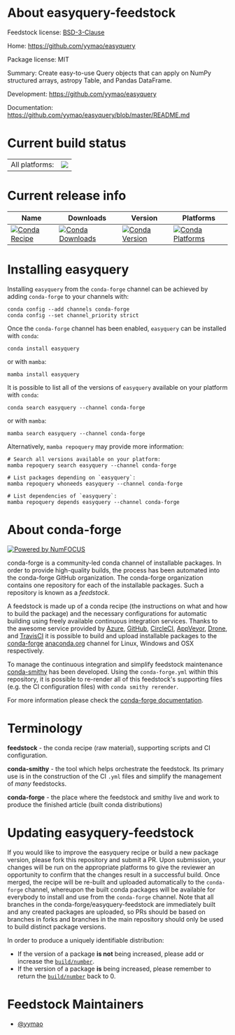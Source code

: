 About easyquery-feedstock
=========================

Feedstock license: [BSD-3-Clause](https://github.com/conda-forge/easyquery-feedstock/blob/main/LICENSE.txt)

Home: https://github.com/yymao/easyquery

Package license: MIT

Summary: Create easy-to-use Query objects that can apply on NumPy structured arrays, astropy Table, and Pandas DataFrame.

Development: https://github.com/yymao/easyquery

Documentation: https://github.com/yymao/easyquery/blob/master/README.md

Current build status
====================


<table><tr><td>All platforms:</td>
    <td>
      <a href="https://dev.azure.com/conda-forge/feedstock-builds/_build/latest?definitionId=11251&branchName=main">
        <img src="https://dev.azure.com/conda-forge/feedstock-builds/_apis/build/status/easyquery-feedstock?branchName=main">
      </a>
    </td>
  </tr>
</table>

Current release info
====================

| Name | Downloads | Version | Platforms |
| --- | --- | --- | --- |
| [![Conda Recipe](https://img.shields.io/badge/recipe-easyquery-green.svg)](https://anaconda.org/conda-forge/easyquery) | [![Conda Downloads](https://img.shields.io/conda/dn/conda-forge/easyquery.svg)](https://anaconda.org/conda-forge/easyquery) | [![Conda Version](https://img.shields.io/conda/vn/conda-forge/easyquery.svg)](https://anaconda.org/conda-forge/easyquery) | [![Conda Platforms](https://img.shields.io/conda/pn/conda-forge/easyquery.svg)](https://anaconda.org/conda-forge/easyquery) |

Installing easyquery
====================

Installing `easyquery` from the `conda-forge` channel can be achieved by adding `conda-forge` to your channels with:

```
conda config --add channels conda-forge
conda config --set channel_priority strict
```

Once the `conda-forge` channel has been enabled, `easyquery` can be installed with `conda`:

```
conda install easyquery
```

or with `mamba`:

```
mamba install easyquery
```

It is possible to list all of the versions of `easyquery` available on your platform with `conda`:

```
conda search easyquery --channel conda-forge
```

or with `mamba`:

```
mamba search easyquery --channel conda-forge
```

Alternatively, `mamba repoquery` may provide more information:

```
# Search all versions available on your platform:
mamba repoquery search easyquery --channel conda-forge

# List packages depending on `easyquery`:
mamba repoquery whoneeds easyquery --channel conda-forge

# List dependencies of `easyquery`:
mamba repoquery depends easyquery --channel conda-forge
```


About conda-forge
=================

[![Powered by
NumFOCUS](https://img.shields.io/badge/powered%20by-NumFOCUS-orange.svg?style=flat&colorA=E1523D&colorB=007D8A)](https://numfocus.org)

conda-forge is a community-led conda channel of installable packages.
In order to provide high-quality builds, the process has been automated into the
conda-forge GitHub organization. The conda-forge organization contains one repository
for each of the installable packages. Such a repository is known as a *feedstock*.

A feedstock is made up of a conda recipe (the instructions on what and how to build
the package) and the necessary configurations for automatic building using freely
available continuous integration services. Thanks to the awesome service provided by
[Azure](https://azure.microsoft.com/en-us/services/devops/), [GitHub](https://github.com/),
[CircleCI](https://circleci.com/), [AppVeyor](https://www.appveyor.com/),
[Drone](https://cloud.drone.io/welcome), and [TravisCI](https://travis-ci.com/)
it is possible to build and upload installable packages to the
[conda-forge](https://anaconda.org/conda-forge) [anaconda.org](https://anaconda.org/)
channel for Linux, Windows and OSX respectively.

To manage the continuous integration and simplify feedstock maintenance
[conda-smithy](https://github.com/conda-forge/conda-smithy) has been developed.
Using the ``conda-forge.yml`` within this repository, it is possible to re-render all of
this feedstock's supporting files (e.g. the CI configuration files) with ``conda smithy rerender``.

For more information please check the [conda-forge documentation](https://conda-forge.org/docs/).

Terminology
===========

**feedstock** - the conda recipe (raw material), supporting scripts and CI configuration.

**conda-smithy** - the tool which helps orchestrate the feedstock.
                   Its primary use is in the construction of the CI ``.yml`` files
                   and simplify the management of *many* feedstocks.

**conda-forge** - the place where the feedstock and smithy live and work to
                  produce the finished article (built conda distributions)


Updating easyquery-feedstock
============================

If you would like to improve the easyquery recipe or build a new
package version, please fork this repository and submit a PR. Upon submission,
your changes will be run on the appropriate platforms to give the reviewer an
opportunity to confirm that the changes result in a successful build. Once
merged, the recipe will be re-built and uploaded automatically to the
`conda-forge` channel, whereupon the built conda packages will be available for
everybody to install and use from the `conda-forge` channel.
Note that all branches in the conda-forge/easyquery-feedstock are
immediately built and any created packages are uploaded, so PRs should be based
on branches in forks and branches in the main repository should only be used to
build distinct package versions.

In order to produce a uniquely identifiable distribution:
 * If the version of a package **is not** being increased, please add or increase
   the [``build/number``](https://docs.conda.io/projects/conda-build/en/latest/resources/define-metadata.html#build-number-and-string).
 * If the version of a package **is** being increased, please remember to return
   the [``build/number``](https://docs.conda.io/projects/conda-build/en/latest/resources/define-metadata.html#build-number-and-string)
   back to 0.

Feedstock Maintainers
=====================

* [@yymao](https://github.com/yymao/)

